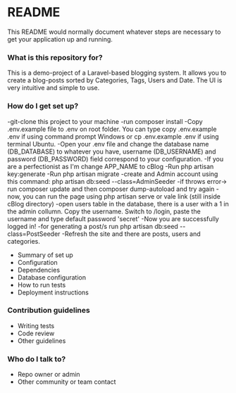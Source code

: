 # README #

This README would normally document whatever steps are necessary to get your application up and running.

### What is this repository for? ###

This is a demo-project of a Laravel-based blogging system. It allows you to create a blog-posts
sorted by Categories, Tags, Users and Date. The UI is very intuitive and simple to use.

### How do I get set up? ###

-git-clone this project to your machine
-run composer install
-Copy .env.example file to .env on root folder. You can type copy .env.example .env if using command prompt Windows or cp .env.example .env if using terminal Ubuntu.
-Open your .env file and change the database name (DB_DATABASE) to whatever you have, username (DB_USERNAME) and password (DB_PASSWORD) field correspond to your configuration.
-If you are a perfectionist as I'm change APP_NAME to cBlog	
-Run php artisan key:generate
-Run php artisan migrate
-create and Admin account using this command: php artisan db:seed --class=AdminSeeder
-if throws error-> run composer update and then composer dump-autoload and try again
-now, you can run the page using php artisan serve or vale link (still inside cBlog directory)
-open users table in the database, there is a user with a 1 in the admin collumn. Copy the username. Switch to /login, paste the username and type default password 'secret'
-Now you are successfully logged in!
-for generating a post/s run php artisan db:seed --class=PostSeeder
-Refresh the site and there are posts, users and categories.

* Summary of set up
* Configuration
* Dependencies
* Database configuration
* How to run tests
* Deployment instructions

### Contribution guidelines ###

* Writing tests
* Code review
* Other guidelines

### Who do I talk to? ###

* Repo owner or admin
* Other community or team contact